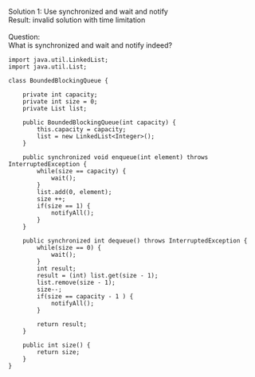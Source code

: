 Solution 1: Use synchronized and wait and notify<br/>
Result: invalid solution with time limitation<br/>
<br/>
Question:<br/>
What is synchronized and wait and notify indeed?<br/>


```
import java.util.LinkedList;
import java.util.List;

class BoundedBlockingQueue {
	
	private int capacity;
	private int size = 0;
	private List list;
	
    public BoundedBlockingQueue(int capacity) {
    	this.capacity = capacity;
        list = new LinkedList<Integer>();
    }
    
    public synchronized void enqueue(int element) throws InterruptedException {
        while(size == capacity) {
        	wait();
        }
        list.add(0, element);
        size ++;
        if(size == 1) {
        	notifyAll();
        }
    }
    
    public synchronized int dequeue() throws InterruptedException {
        while(size == 0) {
        	wait();
        }
        int result;
        result = (int) list.get(size - 1);
        list.remove(size - 1);
        size--;
        if(size == capacity - 1 ) {
        	notifyAll();
        }
        
        return result;
    }
    
    public int size() {
        return size;
    }
}
```